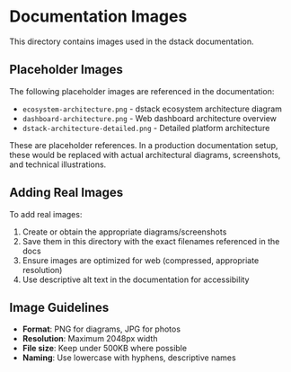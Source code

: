 # Documentation Images

This directory contains images used in the dstack documentation.

## Placeholder Images

The following placeholder images are referenced in the documentation:

- `ecosystem-architecture.png` - dstack ecosystem architecture diagram
- `dashboard-architecture.png` - Web dashboard architecture overview
- `dstack-architecture-detailed.png` - Detailed platform architecture

These are placeholder references. In a production documentation setup, these would be replaced with actual architectural diagrams, screenshots, and technical illustrations.

## Adding Real Images

To add real images:

1. Create or obtain the appropriate diagrams/screenshots
2. Save them in this directory with the exact filenames referenced in the docs
3. Ensure images are optimized for web (compressed, appropriate resolution)
4. Use descriptive alt text in the documentation for accessibility

## Image Guidelines

- **Format**: PNG for diagrams, JPG for photos
- **Resolution**: Maximum 2048px width
- **File size**: Keep under 500KB where possible
- **Naming**: Use lowercase with hyphens, descriptive names 